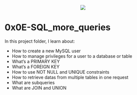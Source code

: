  <p align="center">
  <img src="https://user-images.githubusercontent.com/104295046/204926403-37d1abcc-6490-4306-98e8-9f6882cebeaa.png">
</p>

# 0x0E-SQL_more_queries

In this project folder, I learn about:

-    How to create a new MySQL user
-    How to manage privileges for a user to a database or table
-    What’s a PRIMARY KEY
-    What’s a FOREIGN KEY
-    How to use NOT NULL and UNIQUE constraints
-    How to retrieve datas from multiple tables in one request
-    What are subqueries
-    What are JOIN and UNION

